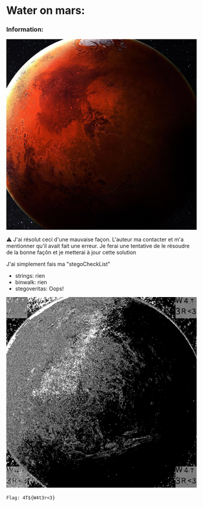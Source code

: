 # Water on mars:

### Information:
![](img/mars.jpg)

⚠️ J'ai résolut ceci d'une mauvaise façon. L'auteur ma contacter et m'a mentionner qu'il avait fait une erreur.
Je ferai une tentative de le résoudre de la bonne façôn et je metterai à jour cette solution

J'ai simplement fais ma "stegoCheckList"

- strings: rien
- binwalk: rien
- stegoveritas: Oops!

![](img/blue3.png)

`Flag: 4T${W4t3r<3}`
